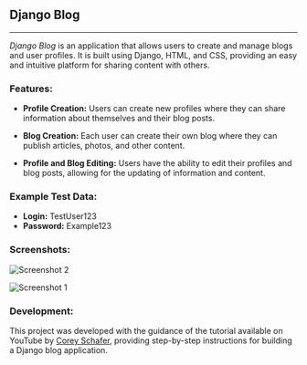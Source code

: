 ## Django Blog
---
*Django Blog* is an application that allows users to create and manage blogs and user profiles. It is built using Django, HTML, and CSS, providing an easy and intuitive platform for sharing content with others.

### Features:

- **Profile Creation:** Users can create new profiles where they can share information about themselves and their blog posts.
  
- **Blog Creation:** Each user can create their own blog where they can publish articles, photos, and other content.
  
- **Profile and Blog Editing:** Users have the ability to edit their profiles and blog posts, allowing for the updating of information and content.

### Example Test Data:

- **Login:** TestUser123
- **Password:** Example123

### Screenshots:

![Screenshot 2](https://github.com/KomendaKacper/Django-blog/assets/127196543/18203d85-ff1c-4243-931c-fd34b1b82731)

![Screenshot 1](https://github.com/KomendaKacper/Django-blog/assets/127196543/6b136d6e-c6c9-4428-8a97-0e49b14835dd)

### Development:

This project was developed with the guidance of the tutorial available on YouTube by [Corey Schafer](https://www.youtube.com/watch?v=UmljXZIypDc&list=PL-osiE80TeTtoQCKZ03TU5fNfx2UY6U4p&ab_channel=CoreySchafer), providing step-by-step instructions for building a Django blog application.
